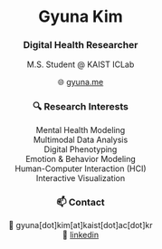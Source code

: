 <p align="center">
  <h1 align="center">Gyuna Kim</h1>
  <h3 align="center">Digital Health Researcher</h3>
  <p align="center">M.S. Student @ KAIST ICLab</p>
  <p align="center">🌐 <a href="https://gyuna.me">gyuna.me</a></p>
</p>

<h3 align="center">🔍 Research Interests</h3>

<p align="center">
  Mental Health Modeling <br/>
  Multimodal Data Analysis <br/>
  Digital Phenotyping <br/>
  Emotion & Behavior Modeling <br/>
  Human-Computer Interaction (HCI) <br/>
  Interactive Visualization
</p>

<h3 align="center">📫 Contact</h3>

<p align="center">
  📧 gyuna[dot]kim[at]kaist[dot]ac[dot]kr <br/>
  🔗 <a href="https://www.linkedin.com/in/gyuna/">linkedin</a>  
</p>
